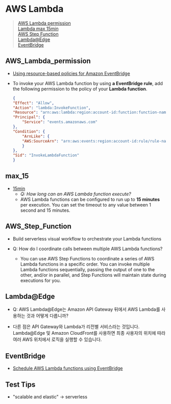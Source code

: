 # AWS Lambda
> [AWS Lambda permission](#AWS_Lambda_permission)  
> [Lambda max 15min](#max_15)  
> [AWS Step Function](#AWS_Step_Function)  
> [Lambda@Edge](#Lambda@Edge)  
> [EventBridge](#EventBridge)  

## AWS_Lambda_permission
- [Using resource-based policies for Amazon EventBridge](https://docs.aws.amazon.com/eventbridge/latest/userguide/eb-use-resource-based.html#lambda-permissions)
- To invoke your AWS Lambda function by using **a EventBridge rule**, add the following permission to the policy of your **Lambda function**.

    ```json
    {
    "Effect": "Allow",
    "Action": "lambda:InvokeFunction",
    "Resource": "arn:aws:lambda:region:account-id:function:function-name",
    "Principal": {
        "Service": "events.amazonaws.com"
    },
    "Condition": {
        "ArnLike": {
        "AWS:SourceArn": "arn:aws:events:region:account-id:rule/rule-name"
        }
    },
    "Sid": "InvokeLambdaFunction"
    }
    ```

## max_15
- [15min](https://aws.amazon.com/lambda/faqs/#:~:text=AWS%20Lambda%20functions%20can%20be,1%20second%20and%2015%20minutes.)
    - *Q: How long can an AWS Lambda function execute?*
    - AWS Lambda functions can be configured to run up to **15 minutes** per execution. You can set the timeout to any value between 1 second and 15 minutes.

## AWS_Step_Function
- Build serverless visual workflow to orchestrate your Lambda functions

- Q: How do I coordinate calls between multiple AWS Lambda functions?

    - You can use AWS Step Functions to coordinate a series of AWS Lambda functions in a specific order. You can invoke multiple Lambda functions sequentially, passing the output of one to the other, and/or in parallel, and Step Functions will maintain state during executions for you.


## Lambda@Edge
- Q: AWS Lambda@Edge는 Amazon API Gateway 뒤에서 AWS Lambda를 사용하는 것과 어떻게 다릅니까?

- 다른 점은 API Gateway와 Lambda가 리전별 서비스라는 것입니다. Lambda@Edge 및 Amazon CloudFront를 사용하면 최종 사용자의 위치에 따라 여러 AWS 위치에서 로직을 실행할 수 있습니다.

## EventBridge
- [Schedule AWS Lambda functions using EventBridge](https://docs.aws.amazon.com/ko_kr/eventbridge/latest/userguide/eb-run-lambda-schedule.html)  


## Test Tips
- "scalable and elastic" -> serverless
